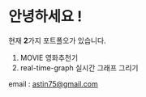 # 안녕하세요 !

현재 **2**가지 포트폴오가 있습니다. 

1. MOVIE  영화추천기
2. real-time-graph 실시간 그래프 그리기

email : astin75@gmail.com





